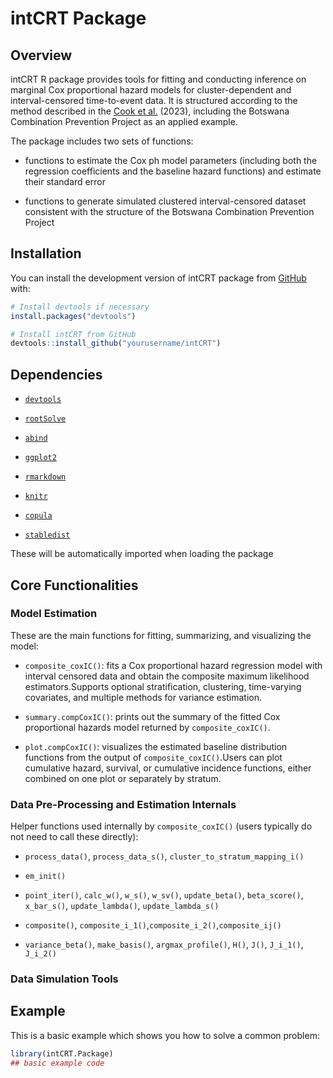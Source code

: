 
# intCRT Package

<!-- badges: start -->
<!-- badges: end -->

## Overview
intCRT R package provides tools for fitting and conducting inference on marginal Cox proportional hazard models for 
cluster-dependent and interval-censored time-to-event data. It is structured according to the method described in the 
[Cook et al.](https://pubmed.ncbi.nlm.nih.gov/36314377/) (2023), including the Botswana Combination Prevention Project as an applied example.

The package includes two sets of functions:

- functions to estimate the Cox ph model parameters (including both the regression coefficients and the baseline hazard functions) and
estimate their standard error

- functions to generate simulated clustered interval-censored dataset consistent with the structure of
the Botswana Combination Prevention Project

## Installation

You can install the development version of intCRT package from [GitHub](https://github.com/kwang64/intCRT) with:

``` r
# Install devtools if necessary
install.packages("devtools")

# Install intCRT from GitHub
devtools::install_github("yourusername/intCRT")
```

## Dependencies

- [`devtools`](https://cran.r-project.org/package=devtools)

- [`rootSolve`](https://cran.r-project.org/package=rootSolve)

- [`abind`](https://cran.r-project.org/package=abind)

- [`ggplot2`](https://cran.r-project.org/package=ggplot2)

- [`rmarkdown`](https://cran.r-project.org/package=rmarkdown)

- [`knitr`](https://cran.r-project.org/package=knitr)

- [`copula`](https://cran.r-project.org/package=copula)

- [`stabledist`](https://cran.r-project.org/package=stabledist)

These will be automatically imported when loading the package

## Core Functionalities

### Model Estimation

These are the main functions for fitting, summarizing, and visualizing the model:

- `composite_coxIC()`: fits a Cox proportional hazard regression model with interval censored data and obtain the composite maximum likelihood estimators.Supports optional stratification, clustering, time-varying covariates, and multiple methods for variance estimation.

- `summary.compCoxIC()`: prints out the summary of the fitted Cox proportional hazards model returned by `composite_coxIC()`.

- `plot.compCoxIC()`: visualizes the estimated baseline distribution functions from the output of `composite_coxIC()`.Users can plot cumulative hazard, survival, or cumulative incidence functions, either combined on one plot or separately by stratum.

### Data Pre-Processing and Estimation Internals
Helper functions used internally by `composite_coxIC()` (users typically do not need to call these directly):

- `process_data()`, `process_data_s()`, `cluster_to_stratum_mapping_i()`

- `em_init()`

- `point_iter()`, `calc_w()`, `w_s()`, `w_sv()`, `update_beta()`, `beta_score()`, `x_bar_s()`, `update_lambda()`, `update_lambda_s()`

- `composite()`, `composite_i_1()`,`composite_i_2()`,`composite_ij()`

- `variance_beta()`, `make_basis()`, `argmax_profile()`, `H()`, `J()`, `J_i_1()`, `J_i_2()`

### Data Simulation Tools


## Example

This is a basic example which shows you how to solve a common problem:

``` r
library(intCRT.Package)
## basic example code
```

